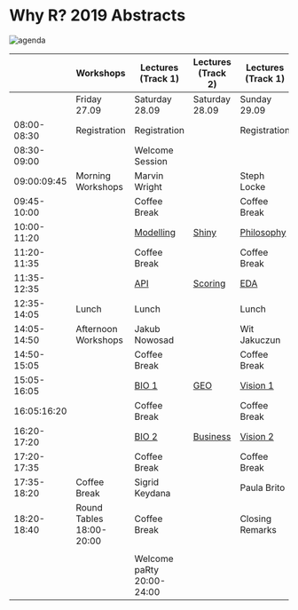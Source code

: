 # Why R? 2019 Abstracts

<img src="https://raw.githubusercontent.com/WhyR2019/abstracts/master/agenda.jpg"
     alt="agenda" />

|             | Workshops                | Lectures (Track 1)        | Lectures (Track 2) | Lectures (Track 1) | Lectures (Track 2) |
|-------------|--------------------------|---------------------------|--------------------|--------------------|--------------------|
|             | Friday 27.09             | Saturday 28.09            | Saturday 28.09     | Sunday 29.09       | Saturday 28.09     |
| 08:00-08:30 | Registration             | Registration              |                    | Registration       |                    |
| 08:30-09:00 |                          | Welcome Session           |                    |                    |                    |
| 09:00:09:45 | Morning Workshops        | Marvin Wright             |                    | Steph Locke        |                    |
| 09:45-10:00 |                          | Coffee Break              |                    | Coffee Break       |                    |
| 10:00-11:20 |                          | [Modelling](https://github.com/WhyR2019/abstracts/tree/master/Modelling)                 | [Shiny](https://github.com/WhyR2019/abstracts/tree/master/Shiny)              | [Philosophy](https://github.com/WhyR2019/abstracts/tree/master/Philosophy)         | [Text Mining](https://github.com/WhyR2019/abstracts/tree/master/Text%20mining)        |
| 11:20-11:35 |                          | Coffee Break              |                    | Coffee Break       |                    |
| 11:35-12:35 |                          | [API](https://github.com/WhyR2019/abstracts/tree/master/API)                       | [Scoring](https://github.com/WhyR2019/abstracts/tree/master/Scoring)            | [EDA](https://github.com/WhyR2019/abstracts/tree/master/EDA)                | [XAI](https://github.com/WhyR2019/abstracts/tree/master/XAI)                |
| 12:35-14:05 | Lunch                    | Lunch                     |                    | Lunch              |                    |
| 14:05-14:50 | Afternoon Workshops      | Jakub Nowosad             |                    | Wit Jakuczun       |                    |
| 14:50-15:05 |                          | Coffee Break              |                    | Coffee Break       |                    |
| 15:05-16:05 |                          | [BIO 1](https://github.com/WhyR2019/abstracts/tree/master/Bio)                    | [GEO](https://github.com/WhyR2019/abstracts/tree/master/Geo)                 | [Vision 1](https://github.com/WhyR2019/abstracts/tree/master/Vision)           | [Lightning 1](https://github.com/WhyR2019/abstracts/tree/master/Lightnings)        |
| 16:05:16:20 |                          | Coffee Break              |                    | Coffee Break       |                    |
| 16:20-17:20 |                          | [BIO 2](https://github.com/WhyR2019/abstracts/tree/master/Bio)                     | [Business](https://github.com/WhyR2019/abstracts/tree/master/Business)           | [Vision 2](https://github.com/WhyR2019/abstracts/tree/master/Vision)           | [Lightning 2](https://github.com/WhyR2019/abstracts/tree/master/Lightnings)        |
| 17:20-17:35 |                          | Coffee Break              |                    | Coffee Break       |                    |
| 17:35-18:20 | Coffee Break             | Sigrid Keydana            |                    | Paula Brito        |                    |
| 18:20-18:40 | Round Tables 18:00-20:00 | Coffee Break              |                    | Closing Remarks    |                    |
|             |                          |                           |                    |                    |                    |
|             |                          | Welcome paRty 20:00-24:00 |                    |                    |                    |
